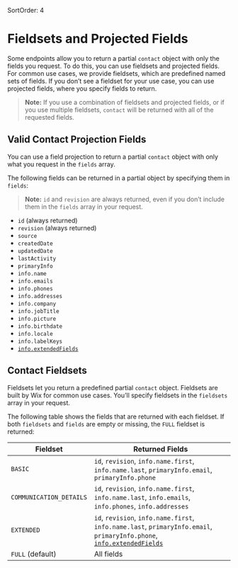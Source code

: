 SortOrder: 4
# Fieldsets and Projected Fields

Some endpoints allow you to return a partial `contact` object
with only the fields you request.
To do this, you can use fieldsets and projected fields.
For common use cases, we provide fieldsets,
which are predefined named sets of fields.
If you don’t see a fieldset for your use case,
you can use projected fields, where you specify fields to return.

> **Note:**
> If you use a combination of fieldsets and projected fields,
> or if you use multiple fieldsets,
> `contact` will be returned with all of the requested fields.

## Valid Contact Projection Fields

You can use a field projection to return a partial `contact` object
with only what you request in the `fields` array.

The following fields can be returned in a partial object
by specifying them in `fields`:

> **Note:**
> `id` and `revision` are always returned,
> even if you don’t include them in the `fields` array in your request.

- `id` (always returned)
- `revision` (always returned)
- `source`
- `createdDate`
- `updatedDate`
- `lastActivity`
- `primaryInfo`
- `info.name`
- `info.emails`
- `info.phones`
- `info.addresses`
- `info.company`
- `info.jobTitle`
- `info.picture`
- `info.birthdate`
- `info.locale`
- `info.labelKeys`
- [`info.extendedFields`][md-ext-fields]

## Contact Fieldsets

Fieldsets let you return a predefined partial `contact` object.
Fieldsets are built by Wix for common use cases.
You’ll specify fieldsets in the `fieldsets` array in your request.

The following table shows the fields that are returned with each fieldset.
If both `fieldsets` and `fields` are empty or missing, the `FULL` fieldset is returned:

| Fieldset | Returned Fields |
|---|---|
| `BASIC`  | `id`, `revision`, `info.name.first`, `info.name.last`, `primaryInfo.email`, `primaryInfo.phone` |
| `COMMUNICATION_DETAILS` | `id`, `revision`, `info.name.first`, `info.name.last`, `info.emails`, `info.phones`, `info.addresses` |
| `EXTENDED` | `id`, `revision`, `info.name.first`, `info.name.last`, `primaryInfo.email`, `primaryInfo.phone`, [`info.extendedFields`][md-ext-fields] |
| `FULL` (default) | All fields |

[get-contact]: https://dev.wix.com/api/rest/contacts/contacts/contacts-v4/get-contact
[list-contacts]: https://dev.wix.com/api/rest/contacts/contacts/contacts-v4/list-contacts
[query-contacts]: https://dev.wix.com/api/rest/contacts/contacts/contacts-v4/query-contacts
[md-ext-fields]: ./extended-fields.md